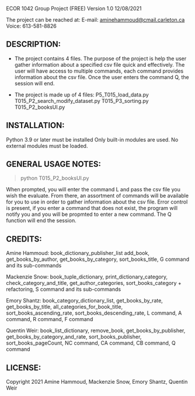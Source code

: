 ECOR 1042 Group Project (FREE) Version 1.0 12/08/2021

The project can be reached at:
E-mail: aminehammoud@cmail.carleton.ca
Voice: 613-581-8826


DESCRIPTION:
------------
- The project contains 4 files. The purpose of the project is help the user gather information about a specified csv file quick and effectively. The user will have access to multiple commands, each command provides information about the csv file. Once the user enters the command Q, the session will end.

- The project is made up of 4 files:
    P5_T015_load_data.py
    T015_P2_search_modify_dataset.py
    T015_P3_sorting.py
    T015_P2_booksUI.py


INSTALLATION:
-------------
Python 3.9 or later must be installed
Only built-in modules are used. No external modules must be loaded.

	
GENERAL USAGE NOTES:
--------------------
> python T015_P2_booksUI.py

When prompted, you will enter the command L and pass the csv file you wish the evaluate. From there, an assortment of commands will be available for you to use in order to gather information about the csv file. Error control is present, if you enter a command that does not exist, the program will notify you and you will be propmted to enter a new command. The Q function will end the session.


CREDITS:
--------
Amine Hammoud: book_dictionary_publisher_list add_book, get_books_by_author, get_books_by_category, sort_books_title, G command and its sub-commands

Mackenzie Snow: book_tuple_dictionary, print_dictionary_category, check_category_and_title, get_author_categories, sort_books_category + refactoring, S command and its sub-commands

Emory Shantz: book_category_dictionary_list, get_books_by_rate, get_books_by_title, all_categories_for_book_title, sort_books_ascending_rate, sort_books_descending_rate, L command, A command, R command, F command

Quentin Weir: book_list_dictionary, remove_book, get_books_by_publisher, get_books_by_category_and_rate, sort_books_publisher, sort_books_pageCount, NC command, CA command, CB command, Q command


LICENSE:
--------
Copyright 2021 Amine Hammoud, Mackenzie Snow, Emory Shantz, Quentin Weir